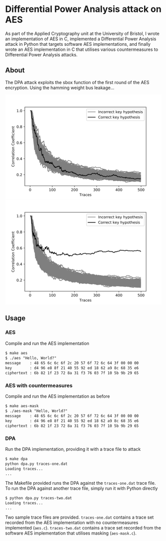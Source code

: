 # Differential Power Analysis attack on AES

As part of the Applied Cryptography unit at the University of Bristol, I wrote an implementation of AES in C, implemented a Differential Power Analysis attack in Python that targets software AES implementations, and finally wrote an AES implementation in C that utilises various countermeasures to Differential Power Analysis attacks.

## About

The DPA attack exploits the sbox function of the first round of the AES encryption. Using the hamming weight bus leakage...

![Mask Correlations](mask-correlations.png)
![Original Correlations](original-correlations.png)

## Usage

### AES

Compile and run the AES implementation

```console
$ make aes
$ ./aes "Hello, World?"
message    : 48 65 6c 6c 6f 2c 20 57 6f 72 6c 64 3f 00 00 00
key        : d4 96 e8 8f 21 40 55 92 ed 18 62 a9 8c 68 35 e6
ciphertext : 6b 82 1f 23 72 8a 31 f3 76 03 7f 10 5b 9b 29 65
```

### AES with countermeasures

Compile and run the AES implementation as before

```console
$ make aes-mask
$ ./aes-mask "Hello, World?"
message    : 48 65 6c 6c 6f 2c 20 57 6f 72 6c 64 3f 00 00 00
key        : d4 96 e8 8f 21 40 55 92 ed 18 62 a9 8c 68 35 e6
ciphertext : 6b 82 1f 23 72 8a 31 f3 76 03 7f 10 5b 9b 29 65
```

### DPA

Run the DPA implementation, providing it with a trace file to attack

```console
$ make dpa
python dpa.py traces-one.dat
Loading traces...
...
```

The Makefile provided runs the DPA against the `traces-one.dat` trace file. To run the DPA against another trace file, simply run it with Python directly

```console
$ python dpa.py traces-two.dat
Loading traces...
...
```

Two sample trace files are provided. `traces-one.dat` contains a trace set recorded from the AES implementation with no countermeasures implemented (`aes.c`). `traces-two.dat` contains a trace set recorded from the software AES implementation that utilises masking (`aes-mask.c`).
